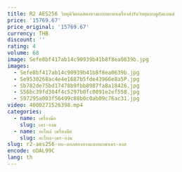 ```yaml
---
title: R2 AES256 วิทยุดิจิตอลสองทางแบบพกพาเครื่องส่งรับวิทยุแบบดูอัลแบนด์
price: '15769.67'
price_original: '15769.67'
currency: THB
discount: ''
rating: 4
volume: 68
image: Sefe8bf417ab14c90939b41b8f8ea0639b.jpg
images:
  - Sefe8bf417ab14c90939b41b8f8ea0639b.jpg
  - Se9530268ac4e4e1687b5fde43966e8a5P.jpg
  - Sb782de75bd17478b9fbb8987fa8a18426.jpg
  - S56bc39fd304f4c5297b0fc0091e2ef558.jpg
  - S97295a003f56499c88b0c0ab09c76ac31.jpg
video: 4000271526398.mp4
categories:
  - name: เครื่องมือ
    slug: เคร-องม
  - name: อะไหล่ เครื่องมือ
    slug: อะไหล-เคร-องม
slug: r2-aes256-ทย-ตอลสองทางแบบพกพาเคร-องส
encode: oDAL99C
lang: th
---
```

  